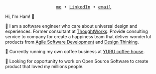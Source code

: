 <p align="center">
  <samp>
    <a href="https://hampallop.notion.site/Pallop-Chaoputhipuchong-Ham-a12be6093091418bb9ff345ff5211c20?pvs=4">me</a> •
    <a href="https://www.linkedin.com/in/pallop">LinkedIn</a> •
    <a href="mailto:pallop.chao@gmail.com">email</a>
  </samp>
</p>

Hi, I'm Ham! 👋

💬 I am a software engineer who care about universal design and experiences. Former consultant at [ThoughtWorks](https://www.thoughtworks.com/). Provide consulting service to company for create a happiness team that deliver wonderful products from [Agile Software Development](https://en.wikipedia.org/wiki/Agile_software_development) and [Design Thinking](https://www.interaction-design.org/literature/topics/design-thinking).

🌱 Currently running my own coffee business at [YURU coffee house](https://yurucoffee.co/).

👀 Looking for opportunity to work on Open Source Software to create product that loved my millions people.
